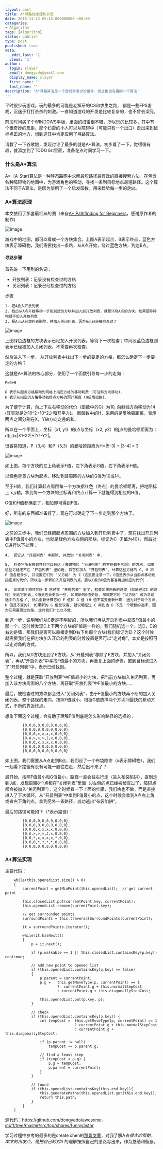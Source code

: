 ```yaml
---
layout: post
title: A*寻路的原理和实现 
date: 2015-11-23 09:18.000000000 +08:00
categories:
- Algorithm
tags: [Algorithm]
status: publish
type: post
published: true
meta:
  _edit_last: '1'
  views: '1'
author:
  login: slayer
  email: dongyado@gmail.com
  display_name: slayer
  first_name: ''
  last_name: ''
description: 'A*寻路算法是一个游戏开发讨论最多，而且相当有趣的一个算法'
---
```

平时很少玩游戏，玩的最多的可能是老掉牙的CS和求生之路， 都是一些FPS游戏，沉迷于打打杀杀的刺激。一直知道游戏的开发是比较复杂的，也不曾去深究。

前段时间买了个WINDOWS平板，里面的扫雷很不错，所以玩的比较多，其中有个很奇妙的现象，那个扫雷的小人可以从障碍中（可能只有一个出口）走出来到鼠标点击的地方，想到这其中肯定应用了寻路算法。

请教了一下谷歌娘，发现讨论了最多的就是A*算法，初步看了一下，觉得很有趣，就添加到了TODO list里面，准备花点时间学习一下。

### 什么是A*算法
A*（A-Star)算法是一种静态路网中求解最短路径最有效的直接搜索方法。在包含各种障碍物的地图中，为游戏角色的移动，寻找一条到目标地点最短路径。这个算法不同于A算法，是因为使用了一个启发函数，用来趋势每一步的走向。

### A*算法原理
本文使用了那套最经典的图（来自[A* Pathfinding for Beginners](http://homepages.abdn.ac.uk/f.guerin/pages/teaching/CS1013/practicals/aStarTutorial.htm)，感谢原作者的制作)

![image](http://pic002.cnblogs.com/images/2011/70278/2011052614224354.jpg)

游戏中的地图，都可以看成一个方块集合。上图A表示起点，B表示终点，蓝色方块表示障碍物，我们需要找出一条路，从A点开始，绕过蓝色方块，到达B点。

#### 寻路步骤
首先说一下用到的名词：

* 开放列表：记录没有检查过的方格
* 关闭列表：记录已经检查过的方格 

步骤

    1. 把A放入开放列表
    2. 找出从A点开始移动一步能到达的方块并加入到开放列表，就是环绕A点的方块，如果是障碍物就不加入开放列表
    3. 把A点从开放列表删除，并加入关闭列表，因为A点已经被检查过了 

![image](http://pic002.cnblogs.com/images/2011/70278/2011052522372596.jpg) 

上图绿色边框的方块表示已经加入开发列表，等待下一次检查；中间淡蓝色边框则表示已经被加入关闭列表，不需要再次检查。

然后进入下一步， 从开放列表中找出下一步的要走的方格，那怎么确定下一步要走的方格？

这就是A*算法的核心部分，使用了一个函数引导每一步的走向：

    F=G+H

    G 表示从起点方格移动到网格上指定方格的移动耗费 (可沿斜方向移动).
    H 表示从指定的方格移动到终点方格的预计耗费 (H启发函数).

为了便于计算，向上下左右移动的代价（函数中的G）为10, 向斜线方向移动为14 (其实就是对10^2+10^2之和开平方)。
而函数中的H，采用的是曼哈顿距离，表示两点之间分别在X，Y轴方向之差的和。

所以在一个平面上，坐标（x1, y1）的i点与坐标（x2, y2）的j点的曼哈顿距离为：d(i,j)=|X1-X2|+|Y1-Y2|。

很容易知道，P（3,4）和P（5,3）的曼哈顿距离为H=|5-3| + |3-4| = 3

![image](http://homepages.abdn.ac.uk/f.guerin/pages/teaching/CS1013/practicals/aStarTutorial_files/aStarT3.jpg)

如上图，每个方块的左上角表示F值，左下角表示G值，右下角表示H值。

以绿色背景方块为起点，移动到其周围的方块的G值为10或14。

至于H值，我们计算起点周围每一个方块据红色（终点）的曼哈顿距离，把地图标上 x,y轴，拿到每一个方块的坐标再和终点计算一下就能得到相应的H值。
    
G值和H值都确定了，相加即可得到F值。

好，所有的东西都准备好了，现在可以确定了下一步走到那个方块了。


![image](http://pic002.cnblogs.com/images/2011/70278/2011052614123932.jpg)

之前的三步中，我们已经把起点周围的方块加入到开启列表中了，现在找出开启列表中F值最小的方块，也就是绿色方块右侧的那块，标记为C（F值为40），然后对C进行以下处理：
    
    4.  把它从 "开启列表" 中删除, 并放到 "关闭列表" 中.
    
    5.  检查它所有相邻并且可以到达 (障碍物和 "关闭列表" 的方格都不考虑) 的方格. 如果这些方格还不在 "开启列表" 里的话, 将它们加入 "开启列表", 计算这些方格的 G, H 和 F 值各是多少, 并设置它们的 "父方格" 为 C（这里要注意一下，G值是表示从当前点移动到指定点的代价，所以这一步新加入开启列表的点，要以C点的G值为基准再加相应的代价）.

    6.  如果某个相邻方格 D 已经在 "开启列表" 里了, 检查如果用新的路径 (就是经过C 的路径) 到达它的话, G值是否会更低一些, 如果新的G值更低, 那就把它的 "父方格" 改为目前选中的方格 C, 然后重新计算它的 F 值和 G 值 (H 值不需要重新计算, 因为对于每个方块, H 值是不变的). 如果新的 G 值比较高, 就说明经过 C 再到达 D 不是一个明智的选择, 因为它需要更远的路, 这时我们什么也不做.



到这一步，说明我们从C走是不明智的，所以我们再从开启列表中拿取F值最小的那一个，这时候发现C上下两个方块的F值是一样的，我们随机选一个，选D，D的右边是墙，那我们是否可以直接走到D右下角那个方块(我们标记为E)？这个时候就需要我们在把方块加入开启的列表的时候设置是否可以“走对角”，本文是按照可以走对角的方式。

所以，我们从D方块走到了E方块，从“开启列表”移除了E方块，并加入“关闭列表”，再从“开启列表”中寻找F值最小的方块，再重复上面的步骤，直到目标点进入了“开启列表”中，表示已经找到。

整个过程，就是获取“开放列表”中F值最小的方块，把当前方块加入关闭列表，再加入该方块周围的八个方块，再获取“开放列表”中F值最小的方块.....

最后，被检查过的方块都会进入“关闭列表”，由于F值最小的方块再不断的加入关闭列表，整个路径的走向，按照F值减小，根据G值选择两个方块间最快的移动方式，不断的靠近终点。

想象下面这个过程，会有助于理解F值到底是怎么影响路径的选择的：

    		{0,0,0,0,0,0,0,0,0,0},
			{0,0,0,0,0,0,0,0,0,0},
			{0,0,0,x,x,x,x,0,0,0},
			{0,A,>,>,>,J,x,0,B,0},
			{0,0,0,x,x,x,x,0,0,0},
			{0,0,0,0,0,0,0,0,0,0},
			{0,0,0,0,0,0,0,0,0,0}

如上图，我们需要从A点走到B点，我们设了一个布袋陷阱（x表示障碍物），我们一起看下路径有没有可能一直往右走，然后出不来了？

最开始，按照F值最小和G值最小，路径一直会往右行走（进入布袋陷阱），直到走到J点，发现周围8个点都在“关闭列表”里面（J左侧的点已经被检查过了，障碍点都会被加入“关闭列表”），这个时候看一下上面的步骤，我们啥也不做，而是直接进入了下次循环，从“开启列表”中拿到F值最小的点，这个时候会拿到A点右上角或者右下角的点，拿到另外一条路径，成功逃出“布袋陷阱”。

最后的路径可能如下（*表示路径）：

    		{0,0,0,0,0,0,0,0,0,0},
			{0,0,0,0,0,0,0,0,0,0},
			{0,0,0,x,x,x,x,0,0,0},
			{0,A,>,>,>,J,x,0,B,0},
			{0,0,*,x,x,x,x,*,0,0},
			{0,0,0,*,*,*,*,0,0,0},
			{0,0,0,0,0,0,0,0,0,0}


### A*算法实现

主要代码：

        while(this.openedList.size() > 0)
		{
			currentPoint = getMinPoint(this.openedList);  // get current point
			
			this.closedList.put(currentPoint.key, currentPoint); 
			this.openedList.remove(currentPoint.key);
			
			// get surrounded points
			surroundPoints = this.traversalSurroundPoints(currentPoint);
		
			it = surroundPoints.iterator();
			
			while(it.hasNext())
			{
				p = it.next();
				
				if (p.walkable == 1 || this.closedList.containsKey(p.key)) continue;
				
				// add new point to opened list
				if (this.openedList.containsKey(p.key) == false)
				{
					p.parent = currentPoint;
					p.g = 	this.getMoveType(p, currentPoint) == 1 
							?  currentPoint.g + this.normalStepCost 
							: currentPoint.g + this.diagonallyStepCost;
					
					this.openedList.put(p.key, p);
				}
				
			    // check 
				if (this.openedList.containsKey(p.key)) {
					int tempCost = 	this.getMoveType(p, currentPoint) == 1 
									? currentPoint.g + this.normalStepCost 
									: currentPoint.g + this.diagonallyStepCost;
					
					if (p.parent != null)
						tempCost += p.parent.g;
					
					// find a least step
					if (tempCost < p.g) {
						p.g = tempCost;
						p.parent = currentPoint;
					}
				}
				
				// found
				if (this.openedList.containsKey(this.end.key)){
					this.generatePaths(this.openedList.get(this.end.key));
					return this.path;
				}
			}
		}

源代码：https://github.com/dongyado/awesome-stuff/tree/master/src/top/shares/funny/astar


学习过程中参考的最多的是create chen的[那篇文章](http://www.cnblogs.com/technology/archive/2011/05/26/2058842.html)，对我了解A*有很大的帮助。 本文的出发点，是把自己的对A* 的理解按照自己的思路写出来，作为总结和备忘。
